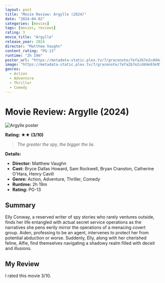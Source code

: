 ```yaml
---
layout: post
title: "Movie Review: Argylle (2024)"
date: "2024-04-02"
categories: [movies]
tags: [movies, reviews]
rating: 3
movie_title: "Argylle"
release_year: 2024
director: "Matthew Vaughn"
content_rating: "PG-13"
runtime: "2h 19m"
poster_url: "https://metadata-static.plex.tv/7/gracenote/7efa2b7e2cdd4e93e9580382f10a3d94.jpg"
image: "https://metadata-static.plex.tv/7/gracenote/7efa2b7e2cdd4e93e9580382f10a3d94.jpg"
genres: 
  - Action
  - Adventure
  - Thriller
  - Comedy
---
```


# Movie Review: Argylle (2024)


<div class="movie-poster">
  <img src="https://metadata-static.plex.tv/7/gracenote/7efa2b7e2cdd4e93e9580382f10a3d94.jpg" alt="Argylle poster" />
</div>


**Rating: ★★ (3/10)**


> *The greater the spy, the bigger the lie.*


**Details:**
- **Director:** Matthew Vaughn
- **Cast:** Bryce Dallas Howard, Sam Rockwell, Bryan Cranston, Catherine O'Hara, Henry Cavill
- **Genre:** Action, Adventure, Thriller, Comedy
- **Runtime:** 2h 19m
- **Rating:** PG-13

## Summary

Elly Conway, a reserved writer of spy stories who rarely ventures outside, finds her life entangled with actual secret service operations as the narratives she pens eerily mirror the operations of a menacing covert group. Aiden, professing to be an agent, intervenes to protect her from potential abduction or worse. Suddenly, Elly, along with her cherished feline, Alfie, find themselves navigating a shadowy realm filled with deceit and illusions.

## My Review

I rated this movie 3/10.


